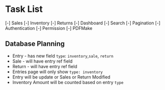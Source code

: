 # Task List

[-] Sales
[-] Inventory
[-] Returns
[-] Dashboard
[-] Search
[-] Pagination
[-] Authentication
[-] Permission
[-] PDFMake

## Database Planning

- Entry - has new field `type`: `inventory`,`sale`, `return`
- Sale - will have entry ref field
- Return - will have entry ref field
- Entries page will only show `type: inventory`
- Entry will be update or Sales or Return Modified
- Inventory Amount will be counted based on entry `type`

<!-- TODO: Adjusting Bill -->

